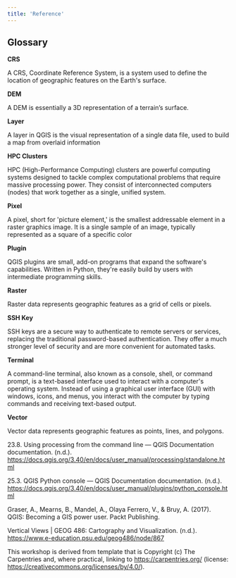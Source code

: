 ```yaml
---
title: 'Reference'
---
```


## Glossary


**CRS**

A CRS, Coordinate Reference System, is a system used to define the location of geographic features on the Earth's surface.

**DEM**

A DEM is essentially a 3D representation of a terrain’s surface.

**Layer**

A layer in QGIS is the visual representation of a single data file, used to build a map from overlaid information

**HPC Clusters**

HPC (High-Performance Computing) clusters are powerful computing systems designed to tackle complex computational problems that require massive processing power. They consist of interconnected computers (nodes) that work together as a single, unified system.

**Pixel**

A pixel, short for 'picture element,' is the smallest addressable element in a raster graphics image. It is a single sample of an image, typically represented as a square of a specific color

**Plugin**

QGIS plugins are small, add-on programs that expand the software's capabilities. Written in Python, they're easily build by users with intermediate programming skills.

**Raster**

Raster data represents geographic features as a grid of cells or pixels.

**SSH Key**

SSH keys are a secure way to authenticate to remote servers or services, replacing the traditional password-based authentication. They offer a much stronger level of security and are more convenient for automated tasks.

**Terminal**

A command-line terminal, also known as a console, shell, or command prompt, is a text-based interface used to interact with a computer's operating system. Instead of using a graphical user interface (GUI) with windows, icons, and menus, you interact with the computer by typing commands and receiving text-based output.

**Vector**

Vector data represents geographic features as points, lines, and polygons.




23.8. Using processing from the command line — QGIS Documentation  documentation. (n.d.). https://docs.qgis.org/3.40/en/docs/user_manual/processing/standalone.html

25.3. QGIS Python console — QGIS Documentation  documentation. (n.d.). https://docs.qgis.org/3.40/en/docs/user_manual/plugins/python_console.html

Graser, A., Mearns, B., Mandel, A., Olaya Ferrero, V., & Bruy, A. (2017). QGIS: Becoming a GIS power user. Packt Publishing.

Vertical Views | GEOG 486: Cartography and Visualization. (n.d.). https://www.e-education.psu.edu/geog486/node/867


This workshop is derived from template that is Copyright (c) The Carpentries and, where practical, linking to https://carpentries.org/ (license: https://creativecommons.org/licenses/by/4.0/). 
